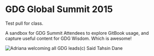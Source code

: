 # GDG Global Summit 2015

Test pull for class.

A sandbox for GDG Summit Attendees to explore GitBook usage, and capture useful content for GDG Wisdom. Which is awesome!

![Adriana welcoming all GDG leads](https://trello-attachments.s3.amazonaws.com/55649f902b07b8604d09157b/4160x3120/4268e6f36c260dedda5479af650a6b42/IMG_20150526_093151.jpg)(c) Said Tahsin Dane
